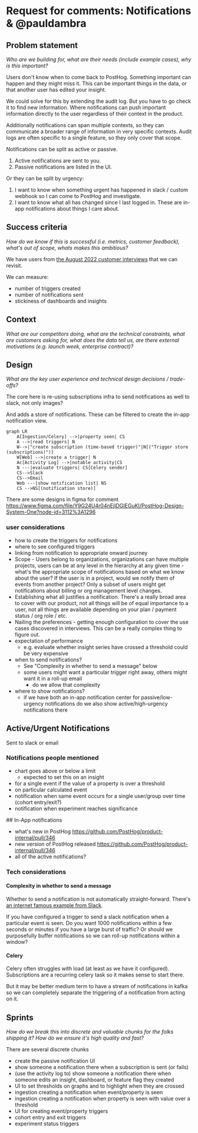 # Request for comments: Notifications & @pauldambra 

## Problem statement
*Who are we building for, what are their needs (include example cases), why is this important?*

Users don't know when to come back to PostHog. Something important can happen and they might miss it. This can be important things in the data, or that another user has edited your insight.

We could solve for this by extending the audit log. But you have to go check it to find new information. Where notifications can push important information directly to the user regardless of their context in the product. 

Additionally notifications can span multiple contexts, so they can communicate a broader range of information in very specific contexts. Audit logs are often specific to a single feature, so they only cover that scope.

Notifications can be split as active or passive. 

1. Active notifications are sent to you. 
2. Passive notifications are listed in the UI.

Or they can be split by urgency:

1. I want to know when something urgent has happened in slack / custom webhook so I can come to PostHog and investigate. 
2. I want to know what all has changed since I last logged in. These are in-app notifications about things I care about.

## Success criteria
*How do we know if this is successful (i.e. metrics, customer feedback), what's out of scope, whats makes this ambitious?*

We have users from [the August 2022 customer interviews](https://github.com/PostHog/posthog/issues/11368) that we can revisit.

We can measure:

* number of triggers created
* number of notifications sent
* stickiness of dashboards and insights

## Context
*What are our competitors doing, what are the technical constraints, what are customers asking for, what does the data tell us, are there external motivations (e.g. launch week, enterprise contract)?*

## Design 
*What are the key user experience and technical design decisions / trade-offs?*

The core here is re-using subscriptions infra to send notifications as well to slack, not only images?

And adds a store of notifications. These can be filtered to create the in-app notification view.

```mermaid
graph LR
    A[Ingestion/Celery] -->|property seen| CS
    A -->|read triggers| N
    W-->|"create subscription (time-based trigger)"|N[("Trigger store (subscriptions)")]
    W[Web] -->|create a trigger| N
    Ac[Activity Log] -->|notable activity|CS
    N ---|evaluate triggers| CS[Celery sender]
    CS-->Slack
    CS-->Email
    Web ---|show notification list| NS
    CS -->NS[(notification store)]
```

There are some designs in figma for comment https://www.figma.com/file/Y9G24U4r04nEjIDGIEGuKI/PostHog-Design-System-One?node-id=3112%3A1296

### user considerations

* how to create the triggers for notifications
* where to see configured triggers
* linking from notification to appropriate onward journey
* Scope - Users belong to organizations, organizations can have multiple projects, users can be at any level in the hierarchy at any given time - what's the appropriate scope of notifications based on what we know about the user? If the user is in a project, would we notify them of events from another project? Only a subset of users might get notifications about billing or org management level changes.
* Establishing what all justifies a notification. There's a really broad area to cover with our product, not all things will be of equal importance to a user, not all things are available depending on your plan / payment status / org role / etc.
* Nailing the preferences - getting enough configuration to cover the use cases discovered in interviews. This can be a really complex thing to figure out.
* expectation of performance
  * e.g. evaluate whether insight series have crossed a threshold could be very expensive
* when to send notifications? 
  * See "Complexity in whether to send a message" below
  * some users might want a particular trigger right away, others might want it in a roll-up email
    * do we allow that complexity
* where to show notifications?
  * if we have both an in-app notification center for passive/low-urgency notifications do we also show active/high-urgency notifications there

## Active/Urgent Notifications

Sent to slack or email

### Notifications people mentioned

* chart goes above or below a limit
    * expected to set this on an insight
* for a single event if the value of a property is over a threshold
* on particular calculated event
* notification when same event occurs for a single user/group over time (cohort entry/exit?)
* notification when experiment reaches significance

## In-App notifications

* what's new in PostHog https://github.com/PostHog/product-internal/pull/346
* new version of PostHog released https://github.com/PostHog/product-internal/pull/346
* all of the active notifications?

### Tech considerations

#### Complexity in whether to send a message

Whether to send a notification is not automatically straight-forward. There's [an internet famous example from Slack](https://d34u8crftukxnk.cloudfront.net/slackpress/prod/sites/7/0_PV_09olld6K1l8jQ.png). 

If you have configured a trigger to send a slack notification when a particular event is seen. Do you want 1000 notifications within a few seconds or minutes if you have a large burst of traffic? Or should we purposefully buffer notifications so we can roll-up notifications within a window?

#### Celery

Celery often struggles with load (at least as we have it configured). Subscriptions are a recurring celery task so it makes sense to start there.

But it may be better medium term to have a stream of notifications in kafka so we can completely separate the triggering of a notification from acting on it.

## Sprints
*How do we break this into discrete and valuable chunks for the folks shipping it? How do we ensure it's high quality and fast?*

There are several discrete chunks

* create the passive notification UI
* show someone a notification there when a subscription is sent (or fails)
* (use the activity log to) show someone a notification there when someone edits an insight, dashboard, or feature flag they created
* UI to set thresholds on graphs and to highlight when they are crossed
* ingestion creating a notification when event/property is seen
* ingestion creating a notification when property is seen with value over a threshold
* UI for creating event/property triggers
* cohort entry and exit triggers
* experiment status triggers

